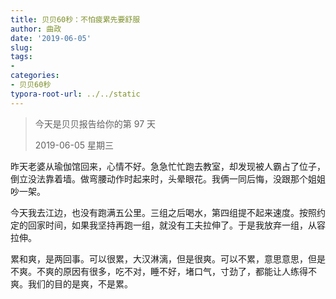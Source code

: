 ```yaml
---
title: 贝贝60秒：不怕疲累先要舒服
author: 曲政
date: '2019-06-05'
slug: 
tags:
- 
categories:
- 贝贝60秒
typora-root-url: ../../static
---
```


>   今天是贝贝报告给你的第 97 天 
>
>   2019-06-05 星期三

昨天老婆从瑜伽馆回来，心情不好。急急忙忙跑去教室，却发现被人霸占了位子，倒立没法靠着墙。做弯腰动作时起来时，头晕眼花。我俩一同后悔，没跟那个姐姐吵一架。 

今天我去江边，也没有跑满五公里。三组之后喝水，第四组提不起来速度。按照约定的回家时间，如果我坚持再跑一组，就没有工夫拉伸了。于是我放弃一组，从容拉伸。 

累和爽，是两回事。可以很累，大汉淋漓，但是很爽。可以不累，意思意思，但是不爽。不爽的原因有很多，吃不对，睡不好，堵口气，寸劲了，都能让人练得不爽。我们的目的是爽，不是累。 